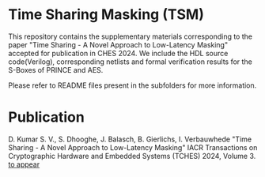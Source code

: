 # Time Sharing Masking (TSM)

This repository contains the supplementary materials corresponding to the paper "Time Sharing - A Novel Approach to Low-Latency Masking" accepted for publication in CHES 2024. We include the HDL source code(Verilog), corresponding netlists and formal verification results for the S-Boxes of PRINCE and AES.

Please refer to README files present in the subfolders for more information.

# Publication

D. Kumar S. V., S. Dhooghe, J. Balasch, B. Gierlichs, I. Verbauwhede "Time Sharing - A Novel Approach to Low-Latency Masking" IACR Transactions on Cryptographic Hardware and Embedded Systems (TCHES) 2024, Volume 3. [to appear](http://example.com)

